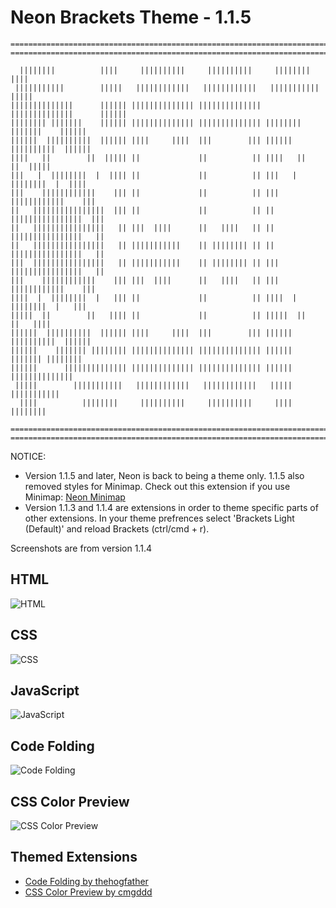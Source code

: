 Neon Brackets Theme - 1.1.5
=========

```
===================================================================================
===================================================================================

  ||||||||          ||||     ||||||||||     ||||||||||     ||||||||          ||||
 |||||||||||        |||||   ||||||||||||   ||||||||||||   |||||||||||        |||||
||||||||||||||      |||||| |||||||||||||| |||||||||||||| ||||||||||||||      ||||||
|||||||| |||||||    |||||| |||||||||||||| |||||||||||||| |||||||| |||||||    ||||||
||||||  ||||||||||  |||||| ||||     ||||  |||        ||| ||||||  ||||||||||  ||||||
||||   ||        ||  ||||| ||             ||          || ||||   ||        ||  |||||
|||   |  ||||||||  |  |||| ||             ||          || |||   |  ||||||||  |  ||||
|||    ||||||||||||    ||| ||             ||          || |||    ||||||||||||    |||
||   ||||||||||||||||  ||| ||             ||          || ||   ||||||||||||||||  |||
||   ||||||||||||||||   || |||  ||||      ||   ||||   || ||   ||||||||||||||||   ||
||   ||||||||||||||||   || |||||||||||    || |||||||| || ||   ||||||||||||||||   ||
|||  ||||||||||||||||   || |||||||||||    || |||||||| || |||  ||||||||||||||||   ||
|||    ||||||||||||    ||| |||  ||||      ||   ||||   || |||    ||||||||||||    |||
||||  |  ||||||||  |   ||| ||             ||          || ||||  |  ||||||||  |   |||
|||||  ||        ||   |||| ||             ||          || |||||  ||        ||   ||||
||||||  ||||||||||  |||||| ||||     ||||  |||        ||| ||||||  ||||||||||  ||||||
||||||    ||||||| |||||||| |||||||||||||| |||||||||||||| ||||||    ||||||| ||||||||
||||||      |||||||||||||| |||||||||||||| |||||||||||||| ||||||      ||||||||||||||
 |||||        |||||||||||   ||||||||||||   ||||||||||||   |||||        |||||||||||
  ||||          ||||||||     ||||||||||     ||||||||||     ||||          ||||||||

===================================================================================
===================================================================================
```


NOTICE:
+ Version 1.1.5 and later, Neon is back to being a theme only. 1.1.5 also removed styles for Minimap. Check out this extension if you use Minimap: [Neon Minimap](https://github.com/dustindowell22/neon-minimap-brackets-extension)
+ Version 1.1.3 and 1.1.4 are extensions in order to theme specific parts of other extensions. In your theme prefrences select 'Brackets Light (Default)' and reload Brackets (ctrl/cmd + r).


Screenshots are from version 1.1.4


## HTML
![HTML](https://github.com/dustindowell22/neon-brackets-theme/blob/master/preview/html.png)

## CSS
![CSS](https://github.com/dustindowell22/neon-brackets-theme/blob/master/preview/css.png)

## JavaScript
![JavaScript](https://github.com/dustindowell22/neon-brackets-theme/blob/master/preview/javascript.png)

## Code Folding
![Code Folding](https://github.com/dustindowell22/neon-brackets-theme/blob/master/preview/code-folding.png)

## CSS Color Preview
![CSS Color Preview](https://github.com/dustindowell22/neon-brackets-theme/blob/master/preview/css-color-preview.png)

## Themed Extensions
+ [Code Folding by thehogfather](https://github.com/thehogfather/brackets-code-folding)
+ [CSS Color Preview by cmgddd](https://github.com/cmgddd/Brackets-css-color-preview)
